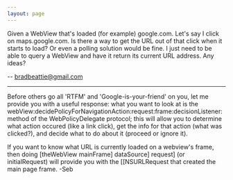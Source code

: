 ```yaml
---
layout: page
---
```




Given a WebView that's loaded (for example) google.com. Let's say I click on maps.google.com. Is there a way to get the URL out of that click when it starts to load? Or even a polling solution would be fine. I just need to be able to query a WebView and have it return its current URL address. Any ideas?

-- bradbeattie@gmail.com

----
Before others go all 'RTFM' and 'Google-is-your-friend' on you, let me provide you with a useful response: what you want to look at is the webView:decidePolicyForNavigationAction:request:frame:decisionListener: method of the WebPolicyDelegate protocol; this will allow you to determine what action occured (like a link click), get the info for that action (what was clicked?), and decide what to do about it (proceed or ignore it). 

If you want to know what URL is currently loaded on a webview's frame, then doing [theWebView mainFrame] dataSource] request] (or initialRequest) will provide you with the [[NSURLRequest that created the main page frame. -Seb
